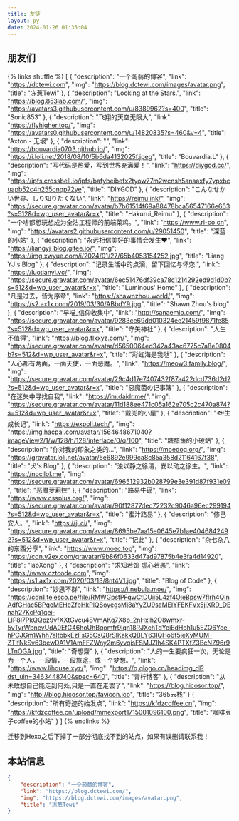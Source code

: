 ```yaml
---
title: 友链
layout: py
date: 2024-01-26 01:35:04
---
```

## 朋友们

{% links shuffle %}
[
    {
        "description": "一个蒟蒻的博客",
        "link": "https://dctewi.com",
        "img": "https://blog.dctewi.com/images/avatar.png",
        "title": "冻葱Tewi"
    },
    {
        "description": "Looking at the Stars.",
        "link": "https://blog.853lab.com/",
        "img": "https://avatars3.githubusercontent.com/u/8389962?s=400",
        "title": "Sonic853"
    },
    {
        "description": "飞翔的天空无限大",
        "link": "https://flyhigher.top/",
        "img": "https://avatars0.githubusercontent.com/u/14820835?s=460&v=4",
        "title": "Axton - 无垠"
    },
    {
        "description": "",
        "link": "https://bouvardia0703.github.io/",
        "img": "https://i.loli.net/2018/08/10/5b6da4132025f.jpeg",
        "title": "Bouvardia.L"
    },
    {
        "description": "写代码是热爱，写到世界充满爱！",
        "link": "https://diygod.cc/",
        "img": "https://ipfs.crossbell.io/ipfs/bafybeibefx2tyow77m2wcnsh5anaaxfy7ypxbcuapb52c4h255onqp72ye",
        "title": "DIYGOD"
    },
    {
        "description": "こんなせかい世界、しり知りたくない",
        "link": "https://reimu.ink/",
        "img": "https://secure.gravatar.com/avatar/b7b61514f69a88478bca56547166e663?s=512&d=wp_user_avatar&r=x",
        "title": "Hakurui_Reimu"
    },
    {
        "description": "一个啥都想玩想成为全沾工程师的前端菜鸡。",
        "link": "https://www.ri-co.cn",
        "img": "https://avatars2.githubusercontent.com/u/29051450",
        "title": "深蓝的小站"
    },
    {
        "description": "永远相信美好的事情会发生❤",
        "link": "https://liangyj_blog.gitee.io/",
        "img": "https://img.xwyue.com/i/2024/01/27/65b4053154252.jpg",
        "title": "Liang YJ's Blog"
    },
    {
        "description": "记录生活中的点滴，留下回忆与怀恋.",
        "link": "https://luotianyi.vc/",
        "img": "https://secure.gravatar.com/avatar/6ec51476df39ca78c1214292ed9d1d0b?s=512&d=wp_user_avatar&r=x",
        "title": "Luminous' Home"
    },
    {
        "description": "凡是过去，皆为序章",
        "link": "https://shawnzhou.world/",
        "img": "https://s2.ax1x.com/2019/03/30/ABbdY9.jpg",
        "title": "Shawn Zhou's blog"
    },
    {
        "description": "早喵_信仰收集中",
        "link": "http://sanaemio.com/",
        "img": "https://secure.gravatar.com/avatar/9283ce69dd010324ee21459f9871fe85?s=512&d=wp_user_avatar&r=x",
        "title": "守矢神社"
    },
    {
        "description": "人生不值得",
        "link": "https://blog.flxxyz.com/",
        "img": "https://secure.gravatar.com/avatar/d5650064ed342a43ac6775c7a8e0804b?s=512&d=wp_user_avatar&r=x",
        "title": "彩虹海是我哒"
    },
    {
        "description": "人心都有两面，一面天使，一面恶魔。",
        "link": "https://meow3.family.blog/",
        "img": "https://secure.gravatar.com/avatar/29c4d17e7407432f87a422dcd736d2d2?s=512&d=wp_user_avatar&r=x",
        "title": "惡魔菌の记事簿"
    },
    {
        "description": "在迷失中寻找自我",
        "link": "https://im.daidr.me/",
        "img": "https://secure.gravatar.com/avatar/11d188ee471c05a162e705c2c470a874?s=512&d=wp_user_avatar&r=x",
        "title": "戴兜的小屋"
    },
    {
        "description": "🐟生成长记",
        "link": "https://expoli.tech/",
        "img": "https://img.hacpai.com/avatar/1564648671040?imageView2/1/w/128/h/128/interlace/0/q/100",
        "title": "糖醋鱼的小破站"
    },
    {
        "description": "你对我的印象之类的...",
        "link": "https://moedog.org/",
        "img": "https://gravatar.loli.net/avatar/5e6892e999ca8c85a358d21164167f38",
        "title": "犬's Blog"
    },
    {
        "description": "浊以静之徐清，安以动之徐生。",
        "link": "https://nocilol.me",
        "img": "https://secure.gravatar.com/avatar/696512932b028799e3e391d87f931e09",
        "title": "恶魔萝莉控"
    },
    {
        "description": "路易牛逼",
        "link": "https://www.cssplus.org/",
        "img": "https://secure.gravatar.com/avatar/90f12877dec72232c9046a96ec299194?s=512&d=wp_user_avatar&r=x",
        "title": "蜜汁路易"
    },
    {
        "description": "修己安人。",
        "link": "https://ji.ci/",
        "img": "https://secure.gravatar.com/avatar/8695be7aa15e0645e7b1ae4046842492?s=512&d=wp_user_avatar&r=x",
        "title": "记此"
    },
    {
        "description": "杂七杂八的东西分享",
        "link": "https://www.moec.top",
        "img": "https://cdn.v2ex.com/gravatar/9b86f0633d47ad97875b4e3fa4d14920",
        "title": "laoXong"
    },
    {
        "description": "求知若饥 虚心若愚",
        "link": "https://www.cztcode.com",
        "img": "https://s1.ax1x.com/2020/03/13/8nt4V1.jpg",
        "title": "Blog of Code"
    },
    {
        "description": "妙思不群",
        "link": "https://i.nebula.moe/",
        "img": "https://cdn1.telesco.pe/file/RMWGpstPFqwCtDUii5L4zf4OjeBpsw7flrh4QInAdfGHac5BPqeMEHeZfpHkPlQSoyegsMj8aYyZU9saMEIYFEKFVx5jiXRD_DEnah27KcPq1qei-LIP8l7PkQQpz9vfXXtGvcu48VmAKq7X8p_2nHxlh2O8wmxr-5vTyrWbnevUdA0EfG46hoUhBqomfr9iqn18RJXchTdYeiEdHoh1u5EZQ6Yoe-hPCJGm1Whh7altbbkEzFsG5CsQ8rSlKakkQBLY63IQHo6f5jeXyMUM-ZTifNkSv63bewDA1V1AmFFZWny2m6yvqisFSMJZlh4SK4PTXfZ3BcNZ96r9LTnOGA.jpg",
        "title": "奇想齋"
    },
    {
        "description": "人的一生要疯狂一次，无论是为一个人，一段情，一段旅途，或一个梦想。",
        "link": "https://www.lihouse.xyz/",
        "img": "https://q.qlogo.cn/headimg_dl?dst_uin=3463448740&spec=640",
        "title": "青柠博客"
    },
    {
        "description": "从未敢想自己能走到何处,只是一直在走罢了",
        "link": "https://blog.hicosor.top/",
        "img": "http://blog.hicosor.top/favicon.ico",
        "title": "365云栈"
    }
        {
        "description": "所有奇迹的始发点",
        "link": "https://kfdzcoffee.cn",
        "img": "https://kfdzcoffee.cn/upload/mmexport1715001096100.png",
        "title": "咖啡豆子coffee的小站"
    }
]
{% endlinks %}

迁移到Hexo之后下掉了一部分彻底找不到的站点，如果有误删请联系我！

## 本站信息

```json
{
    "description": "一个蒟蒻的博客",
    "link": "https://blog.dctewi.com/",
    "img": "https://blog.dctewi.com/images/avatar.png",
    "title": "冻葱Tewi"
}
```

<script src="https://cdn.staticfile.org/jquery/1.10.2/jquery.min.js"></script>
<script>
// 这里注入了一个Fisher–Yates Shuffle算法用来洗牌
jQuery.prototype.shuffle = function () {
    var res = this;
    for (var i = res.length - 1; i >= 0; i--) {
        var rnd = Math.floor(Math.random() * (i + 1));
        var ind = res[rnd]; res[rnd] = res[i]; res[i] = ind;
    }
    return res;
}
// 打乱一下顺序
var items = $(".nexmoe-py > ul > li").shuffle(); $(".nexmoe-py > ul").empty().append(items);
</script>


